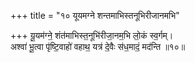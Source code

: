 +++
title = "१० यूयमग्ने शन्तमाभिस्तनूभिरीजानमभि"

+++
यू॒यम॑ग्ने॒ शंत॑माभिस्त॒नूभि॑रीजा॒नम॒भि लो॒कं स्व॒र्गम्।  
अश्वा॑ भू॒त्वा पृ॑ष्टि॒वाहो॑ वहाथ॒ यत्र॑ दे॒वैः स॑ध॒मादं॒ मद॑न्ति ॥१०॥  